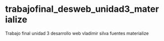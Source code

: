 # trabajofinal_desweb_unidad3_materialize
Trabajo final unidad 3 desarrollo web vladimir silva fuentes materialize
